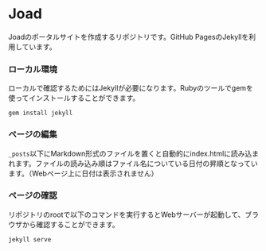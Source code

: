 # Joad

Joadのポータルサイトを作成するリポジトリです。GitHub PagesのJekyllを利用しています。

### ローカル環境

ローカルで確認するためにはJekyllが必要になります。Rubyのツールでgemを使ってインストールすることができます。

```
gem install jekyll
```

### ページの編集

`_posts`以下にMarkdown形式のファイルを置くと自動的にindex.htmlに読み込まれます。ファイルの読み込み順はファイル名についている日付の昇順となっています。（Webページ上に日付は表示されません）

### ページの確認

リポジトリのrootで以下のコマンドを実行するとWebサーバーが起動して、ブラウザから確認することができます。

```
jekyll serve
```
